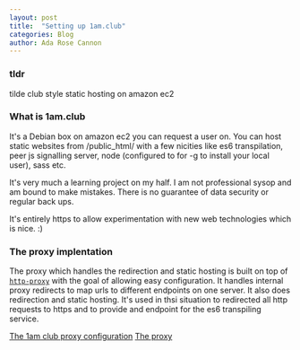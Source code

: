 ```yaml
---
layout: post
title:  "Setting up 1am.club"
categories: Blog
author: Ada Rose Cannon
---
```


### tldr
tilde club style static hosting on amazon ec2

### What is 1am.club

It's a Debian box on amazon ec2 you can request a user on. You can host static websites from /public_html/ with a few nicities like es6 transpilation, peer js signalling server, node (configured to for -g to install your local user), sass etc.

It's very much a learning project on my half. I am not professional sysop and am bound to make mistakes. There is no guarantee of data security or regular back ups.

It's entirely https to allow experimentation with new web technologies which is nice. :)

### The proxy implentation

The proxy which handles the redirection and static hosting is built on top of [`http-proxy`](https://github.com/nodejitsu/node-http-proxy) with the goal of allowing easy configuration. It handles internal proxy redirects to map urls to different endpoints on one server. It also does redirection and static hosting. It's used in thsi situation to redirected all http requests to https and to provide and endpoint for the es6 transpiling service.



[The 1am club proxy configuration](https://github.com/AdaRoseCannon/1am-proxy)
[The proxy](https://github.com/AdaRoseCannon/ada-proxy-core)